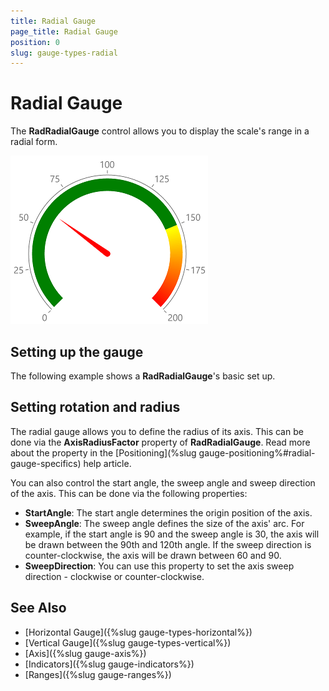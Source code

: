 ```yaml
---
title: Radial Gauge
page_title: Radial Gauge
position: 0
slug: gauge-types-radial
---
```


# Radial Gauge

The **RadRadialGauge** control allows you to display the scale's range in a radial form.

![Radial gauge example](../images/gauge-types-radial-gauge-0.png) 

## Setting up the gauge

The following example shows a **RadRadialGauge**'s basic set up.

<snippet id='gauge-types-radialgauge-xaml'/>
<snippet id='gauge-types-radialgauge-code'/>

## Setting rotation and radius

The radial gauge allows you to define the radius of its axis. This can be done via the **AxisRadiusFactor** property of **RadRadialGauge**. Read more about the property in the [Positioning](%slug gauge-positioning%#radial-gauge-specifics) help article.

You can also control the start angle, the sweep angle and sweep direction of the axis. This can be done via the following properties:
- **StartAngle**: The start angle determines the origin position of the axis.
- **SweepAngle**: The sweep angle defines the size of the axis' arc. For example, if the start angle is 90 and the sweep angle is 30, the axis will be drawn between the 90th and 120th angle. If the sweep direction is counter-clockwise, the axis will be drawn between 60 and 90.
- **SweepDirection**: You can use this property to set the axis sweep direction - clockwise or counter-clockwise.

## See Also
- [Horizontal Gauge]({%slug gauge-types-horizontal%})
- [Vertical Gauge]({%slug gauge-types-vertical%})
- [Axis]({%slug gauge-axis%})
- [Indicators]({%slug gauge-indicators%})
- [Ranges]({%slug gauge-ranges%})